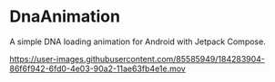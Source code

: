 # DnaAnimation
A simple DNA loading animation for Android with Jetpack Compose.

https://user-images.githubusercontent.com/85585949/184283904-86f6f942-6fd0-4e03-90a2-11ae63fb4e1e.mov
